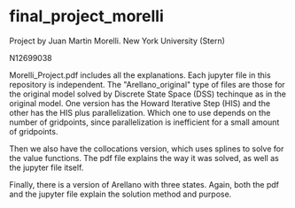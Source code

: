 # final_project_morelli

Project by Juan Martin Morelli.
New York University (Stern)

N12699038

Morelli_Project.pdf includes all the explanations.
Each jupyter file in this repository is independent. The "Arellano_original" type of files are those for the original model solved by Discrete State Space (DSS) techinque as in the original model. One version has the Howard Iterative Step (HIS) and the other has the HIS plus parallelization. Which one to use depends on the number of gridpoints, since parallelization is inefficient for a small amount of gridpoints.

Then we also have the collocations version, which uses splines to solve for the value functions. The pdf file explains the way it was solved, as well as the jupyter file itself.

Finally, there is a version of Arellano with three states. Again, both the pdf and the jupyter file explain the solution method and purpose.
